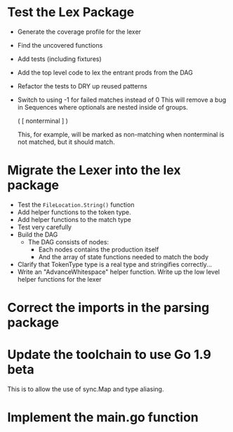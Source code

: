 # Test the Lex Package

- Generate the coverage profile for the lexer
- Find the uncovered functions
- Add tests (including fixtures)
- Add the top level code to lex the entrant prods from the DAG

- Refactor the tests to DRY up reused patterns
- Switch to using -1 for failed matches instead of 0
    This will remove a bug in Sequences where optionals are
    nested inside of groups.

    ( [ nonterminal ] )

    This, for example, will be marked as non-matching
    when nonterminal is not matched, but it should match.

# Migrate the Lexer into the lex package

- Test the `FileLocation.String()` function
- Add helper functions to the token type.
- Add helper functions to the match type
- Test very carefully
- Build the DAG
    - The DAG consists of nodes:
        - Each nodes contains the production itself
        - And the array of state functions needed to match the body
- Clarify that TokenType type is a real type and stringifies correctly...
- Write an "AdvanceWhitespace" helper function.
Write up the low level helper functions for the lexer

# Correct the imports in the parsing package

# Update the toolchain to use Go 1.9 beta 

This is to allow the use of sync.Map and type aliasing.

# Implement the main.go function
